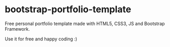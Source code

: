 # bootstrap-portfolio-template
Free personal portfolio template made with HTML5, CSS3, JS and Bootstrap Framework.

Use it for free and happy coding :)

